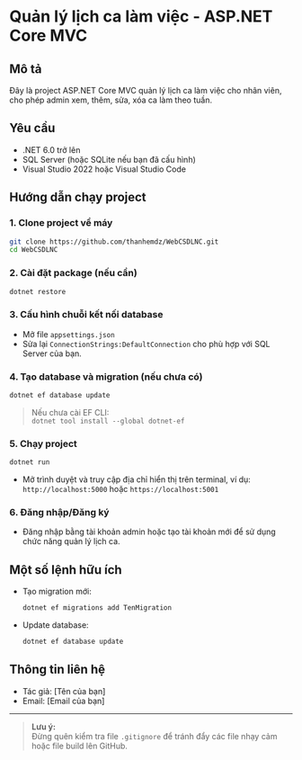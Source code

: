 # Quản lý lịch ca làm việc - ASP.NET Core MVC

## Mô tả

Đây là project ASP.NET Core MVC quản lý lịch ca làm việc cho nhân viên, cho phép admin xem, thêm, sửa, xóa ca làm theo tuần.

## Yêu cầu

- .NET 6.0 trở lên
- SQL Server (hoặc SQLite nếu bạn đã cấu hình)
- Visual Studio 2022 hoặc Visual Studio Code

## Hướng dẫn chạy project

### 1. Clone project về máy

```bash
git clone https://github.com/thanhemdz/WebCSDLNC.git
cd WebCSDLNC
```

### 2. Cài đặt package (nếu cần)

```bash
dotnet restore
```

### 3. Cấu hình chuỗi kết nối database

- Mở file `appsettings.json`
- Sửa lại `ConnectionStrings:DefaultConnection` cho phù hợp với SQL Server của bạn.

### 4. Tạo database và migration (nếu chưa có)

```bash
dotnet ef database update
```

> Nếu chưa cài EF CLI:  
> `dotnet tool install --global dotnet-ef`

### 5. Chạy project

```bash
dotnet run
```

- Mở trình duyệt và truy cập địa chỉ hiển thị trên terminal, ví dụ:  
  `http://localhost:5000` hoặc `https://localhost:5001`

### 6. Đăng nhập/Đăng ký

- Đăng nhập bằng tài khoản admin hoặc tạo tài khoản mới để sử dụng chức năng quản lý lịch ca.

## Một số lệnh hữu ích

- Tạo migration mới:
  ```bash
  dotnet ef migrations add TenMigration
  ```
- Update database:
  ```bash
  dotnet ef database update
  ```

## Thông tin liên hệ

- Tác giả: [Tên của bạn]
- Email: [Email của bạn]

---

> **Lưu ý:**  
> Đừng quên kiểm tra file `.gitignore` để tránh đẩy các file nhạy cảm hoặc file build lên GitHub.
